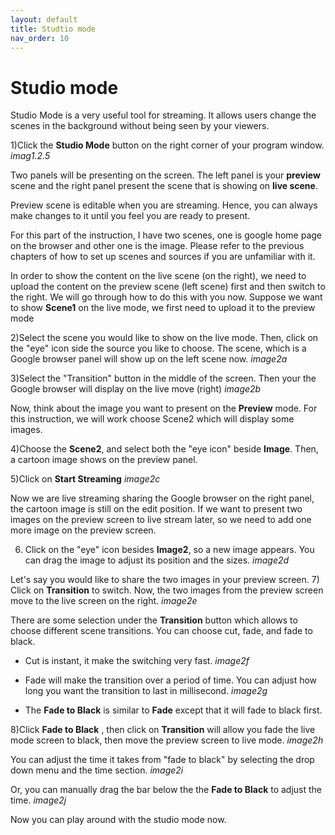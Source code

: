 ```yaml
---
layout: default
title: Studtio mode
nav_order: 10
---
```


# Studio mode #

Studio Mode is a very useful tool for streaming. It allows users change the scenes in the background without being seen by your viewers.

1)Click the **Studio Mode** button on the right corner of your program window. 
_imag1.2.5_

Two panels will be presenting on the screen. The left panel is your **preview** scene and the right panel present the scene that is showing on **live scene**.

 Preview scene is editable when you are streaming. Hence, you can always make changes to it until you feel you are ready to present. 

 For this part of the instruction, I have two scenes, one is google home page on the browser and other one is the image. Please refer to the previous chapters of how to set up scenes and sources if you are unfamiliar with it. 

 In order to show the content on the live scene (on the right), we need to upload the content on the preview scene (left scene) first and then switch to the right. We will go through how to do this with you now. Suppose we want to show **Scene1** on the live mode, we first need to upload it to the preview mode

  2)Select the scene you would like to show on the live mode. Then, click on  the "eye" icon side the source you like to choose. The scene, which is a Google browser panel will show up on the left scene now.
_image2a_

  3)Select the "Transition" button in the middle of the screen. Then your the Google browser will display on the live move (right)
  _image2b_

Now, think about the image you want to present on the **Preview** mode. For this instruction, we will work choose Scene2 which will display some images.

 4)Choose the **Scene2**, and select both the "eye icon" beside **Image**. Then, a cartoon image shows on the preview panel.

 5)Click on **Start Streaming**
_image2c_

 Now we are live streaming sharing the Google browser on the right panel, the cartoon image is still on the edit position.
 If we want to present two images on the preview screen to live stream later,  so we need to add one more image on the preview screen.

 6. Click on the "eye" icon besides **Image2**, so a new image appears. You can drag the image to adjust its position and the sizes.
 _image2d_

Let's say you would like to share the two images in your preview screen.
 7) Click on **Transition** to switch. Now, the two images from the preview screen move to the live screen on the right.
 _image2e_

There are some selection under the **Transition** button which allows to choose different scene transitions. You can choose cut, fade, and fade to black.

* Cut is instant, it make the switching very fast.
_image2f_
* Fade will make the transition over a period of time. You can adjust how long you want the transition to last in millisecond.
_image2g_

* The **Fade to Black** is similar to **Fade** except that it will fade to black first.

8)Click **Fade to Black** , then click on **Transition** will allow you fade the live mode screen to black, then move the preview screen to live mode.
_image2h_

You can adjust the time it takes from "fade to black" by selecting the drop down menu and the time section.
_image2i_

Or, you can manually drag the bar below the the **Fade to Black** to adjust the time.
_image2j_

Now you can play around with the studio mode now.
